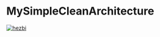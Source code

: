 # MySimpleCleanArchitecture
[![hezbi](https://circleci.com/gh/hezbi/android-simple-clean-arhitecture.svg?style=shield)](https://app.circleci.com/pipelines/github/hezbi/android-simple-clean-arhitecture)
